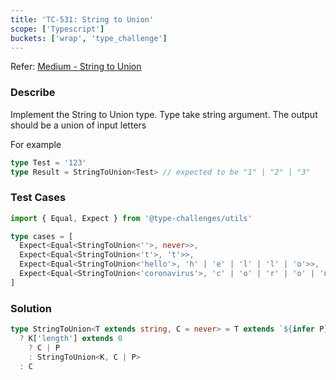 ```yaml
---
title: 'TC-531: String to Union'
scope: ['Typescript']
buckets: ['wrap', 'type_challenge']
---
```


Refer: [Medium - String to Union](https://github.com/type-challenges/type-challenges/blob/master/questions/531-medium-string-to-union/README.md)

### Describe

Implement the String to Union type. Type take string argument. The output should be a union of input letters

For example

```typescript
type Test = '123'
type Result = StringToUnion<Test> // expected to be "1" | "2" | "3"
```

### Test Cases

```typescript
import { Equal, Expect } from '@type-challenges/utils'

type cases = [
  Expect<Equal<StringToUnion<''>, never>>,
  Expect<Equal<StringToUnion<'t'>, 't'>>,
  Expect<Equal<StringToUnion<'hello'>, 'h' | 'e' | 'l' | 'l' | 'o'>>,
  Expect<Equal<StringToUnion<'coronavirus'>, 'c' | 'o' | 'r' | 'o' | 'n' | 'a' | 'v' | 'i' | 'r' | 'u' | 's'>>
]
```

### Solution

```typescript
type StringToUnion<T extends string, C = never> = T extends `${infer P}${infer K}`
  ? K['length'] extends 0
    ? C | P
    : StringToUnion<K, C | P>
  : C
```
